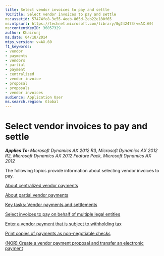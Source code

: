 ```yaml
---
title: Select vendor invoices to pay and settle
TOCTitle: Select vendor invoices to pay and settle
ms:assetid: 57474fe8-3e55-4eeb-865d-2eb22e180f65
ms:mtpsurl: https://technet.microsoft.com/library/Gg242473(v=AX.60)
ms:contentKeyID: 36057329
author: Khairunj
ms.date: 04/18/2014
mtps_version: v=AX.60
f1_keywords:
- vendor
- payments
- vendors
- partial
- payment
- centralized
- vendor invoice
- proposal
- proposals
- vendor invoices
audience: Application User
ms.search.region: Global
---
```


# Select vendor invoices to pay and settle 


_**Applies To:** Microsoft Dynamics AX 2012 R3, Microsoft Dynamics AX 2012 R2, Microsoft Dynamics AX 2012 Feature Pack, Microsoft Dynamics AX 2012_

The following topics provide information about selecting vendor invoices to pay.

[About centralized vendor payments](about-centralized-vendor-payments.md)

[About partial vendor payments](about-partial-vendor-payments.md)

[Key tasks: Vendor payments and settlements](key-tasks-vendor-payments-and-settlements.md)

[Select invoices to pay on behalf of multiple legal entities](select-invoices-to-pay-on-behalf-of-multiple-legal-entities.md)

[Enter a vendor payment that is subject to withholding tax](enter-a-vendor-payment-that-is-subject-to-withholding-tax.md)

[Print copies of payments as non-negotiable checks](print-copies-of-payments-as-non-negotiable-checks.md)

[(NOR) Create a vendor payment proposal and transfer an electronic payment](nor-create-a-vendor-payment-proposal-and-transfer-an-electronic-payment.md)

  


